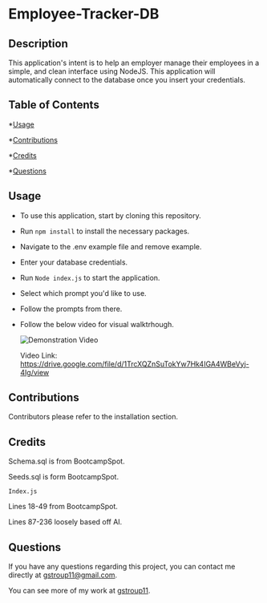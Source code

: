 # Employee-Tracker-DB

  ## Description

This application's intent is to help an employer manage their employees in a simple, and clean interface using NodeJS.  This application will automatically connect to the database once you insert your credentials.  

  ## Table of Contents

  *[Usage](#usage)

  *[Contributions](#contributions)

  *[Credits](#credits)

  *[Questions](#questions)
  
  ## Usage

* To use this application, start by cloning this repository.
* Run ```npm install``` to install the necessary packages.
* Navigate to the .env example file and remove example.
* Enter your database credentials.
* Run ```Node index.js``` to start the application.
* Select which prompt you'd like to use.
* Follow the prompts from there.
* Follow the below video for visual walktrhough.

  ![Demonstration Video](./assets/employeedb.gif)


  Video Link: https://drive.google.com/file/d/1TrcXQZnSuTokYw7Hk4IGA4WBeVyj-4Ig/view

 ## Contributions

  Contributors please refer to the installation section.

  ## Credits

  Schema.sql is from BootcampSpot.
  
  Seeds.sql is form BootcampSpot.
  
  ```Index.js```
  
  Lines 18-49 from BootcampSpot.
  
  Lines 87-236 loosely based off AI.
  

  ## Questions

  If you have any questions regarding this project, you can contact me directly at gstroup11@gmail.com.

  You can see more of my work at [gstroup11](https://github.com/gstroup11/).
